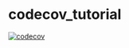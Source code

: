 # codecov_tutorial
[![codecov](https://codecov.io/gh/adderall333/codecov_tutorial/branch/tutorial/graph/badge.svg)](https://codecov.io/gh/adderall333/codecov_tutorial)
